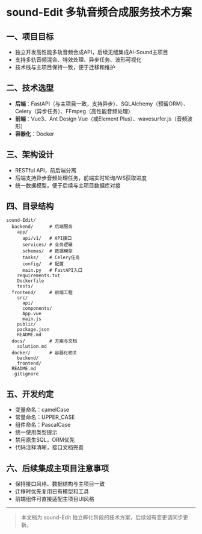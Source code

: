 # sound-Edit 多轨音频合成服务技术方案

## 一、项目目标
- 独立开发高性能多轨音频合成API，后续无缝集成AI-Sound主项目
- 支持多轨音频混合、特效处理、异步任务、波形可视化
- 技术栈与主项目保持一致，便于迁移和维护

## 二、技术选型
- **后端**：FastAPI（与主项目一致，支持异步）、SQLAlchemy（预留ORM）、Celery（异步任务）、FFmpeg（高性能音频处理）
- **前端**：Vue3、Ant Design Vue（或Element Plus）、wavesurfer.js（音频波形）
- **容器化**：Docker

## 三、架构设计
- RESTful API，前后端分离
- 后端支持异步音频处理任务，前端实时轮询/WS获取进度
- 统一数据模型，便于后续与主项目数据库对接

## 四、目录结构
```
sound-Edit/
  backend/      # 后端服务
    app/
      api/v1/   # API接口
      services/ # 业务逻辑
      schemas/  # 数据模型
      tasks/    # Celery任务
      config/   # 配置
      main.py   # FastAPI入口
    requirements.txt
    Dockerfile
    tests/
  frontend/     # 前端工程
    src/
      api/
      components/
      App.vue
      main.js
    public/
    package.json
    README.md
  docs/         # 方案与文档
    solution.md
  docker/       # 容器化相关
    backend/
    frontend/
  README.md
  .gitignore
```

## 五、开发约定
- 变量命名：camelCase
- 常量命名：UPPER_CASE
- 组件命名：PascalCase
- 统一使用类型提示
- 禁用原生SQL，ORM优先
- 代码注释清晰，接口文档完善

## 六、后续集成主项目注意事项
- 保持接口风格、数据结构与主项目一致
- 迁移时优先复用已有模型和工具
- 前端组件可直接适配主项目UI风格

---

> 本文档为 sound-Edit 独立孵化阶段的技术方案，后续如有变更请同步更新。
